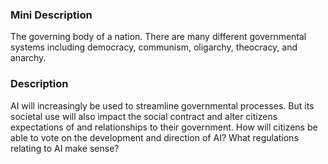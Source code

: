 ### Mini Description

The governing body of a nation. There are many different governmental systems including democracy, communism, oligarchy, theocracy, and anarchy.

### Description

 AI will increasingly be used to streamline governmental processes. But its societal use will also impact the social contract and alter citizens expectations of and relationships to their government. How will citizens be able to vote on the development and direction of AI? What regulations relating to AI make sense?

